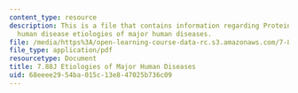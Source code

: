 ```yaml
---
content_type: resource
description: This is a file that contains information regarding Protein folding and
  human disease etiologies of major human diseases.
file: /media/https%3A/open-learning-course-data-rc.s3.amazonaws.com/7-88j-protein-folding-and-human-disease-spring-2015/68eeee2954ba015c13e847025b736c09_MIT7_88JS15_Etiologies.pdf
file_type: application/pdf
resourcetype: Document
title: 7.88J Etiologies of Major Human Diseases
uid: 68eeee29-54ba-015c-13e8-47025b736c09
---
```

